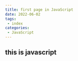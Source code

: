 ```yaml
---
title: first page in JavaScript
date: 2022-06-02
tags:
 - index
categories: 
 - JavaScript
---
```

## this is javascript